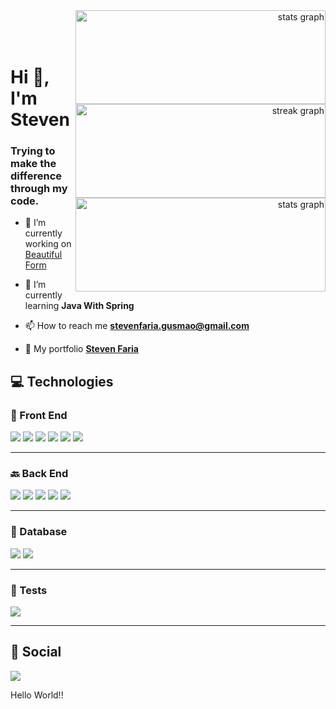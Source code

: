 <div align="right">
  <img align="right"
    src="https://github-readme-stats.vercel.app/api?username=FariaSteven&hide_title=false&hide_rank=false&show_icons=true&include_all_commits=true&count_private=true&disable_animations=false&theme=dracula&locale=en&hide_border=false&order=1"
    height="150" width="400" alt="stats graph" />
  </br>
  <img align="right"
    src="https://streak-stats.demolab.com?user=FariaSteven&locale=en&mode=daily&theme=dracula&hide_border=false&border_radius=5&order=3"
    height="150" width="400" alt="streak graph" />
  </br>
  <img align="right"
    src="https://github-readme-stats.vercel.app/api/top-langs/?username=FariaSteven&layout=compact&theme=dracula"
    height="150" width="400" alt="stats graph" />
  </br>
</div>
<div align="left">
  <h1>Hi 👋, I'm Steven</h1>
  <h3>Trying to make the difference through my code.</h3>
  
  - 🔭 I’m currently working on [Beautiful Form](https://github.com/FariaSteven/form)

  - 🌱 I’m currently learning **Java With Spring**

  - 📫 How to reach me **stevenfaria.gusmao@gmail.com**

  - 📝 My portfolio **[Steven Faria](https://reliable-pegasus-1ad5c2.netlify.app/)**
</div>

<h2>💻 Technologies</h2>
<h3>🎨 Front End</h3>
<p align="left">
  <img src="https://img.shields.io/badge/HTML5-E34F26?style=for-the-badge&logo=html5&logoColor=white" />
  <img src="https://img.shields.io/badge/CSS3-1572B6?style=for-the-badge&logo=css3&logoColor=white" />
  <img
    src="https://img.shields.io/badge/javascript%20-%23323330.svg?&style=for-the-badge&logo=javascript&logoColor=%23F7DF1E" />
  <img
    src="https://img.shields.io/badge/typescript-%23007ACC.svg?&style=for-the-badge&logo=typescript&logoColor=white" />
  <img src="https://img.shields.io/badge/react-%2335495e.svg?&style=for-the-badge&logo=react&logoColor=%2361DAFB" />
  <img src="https://img.shields.io/badge/React_Native-20232A?style=for-the-badge&logo=react&logoColor=61DAFB" />
</p>
<hr />
<h3>🔙 Back End</h3>
<p align="left">
  <img src="https://img.shields.io/badge/node%20-%2343853D.svg?&style=for-the-badge&logo=node.js&logoColor=white" />
  <img src="https://img.shields.io/badge/GraphQl-E10098?style=for-the-badge&logo=graphql&logoColor=white" />
  <img src="https://img.shields.io/badge/Express.js-000000?style=for-the-badge&logo=express&logoColor=white" />
  <img src="https://img.shields.io/badge/spring-%236DB33F.svg?style=for-the-badge&logo=spring&logoColor=white" />
  <img src="https://img.shields.io/badge/nestjs-%23E0234E.svg?style=for-the-badge&logo=nestjs&logoColor=white" />
</p>
<hr />
<h3>🎲 Database</h3>
<p align="left">
  <img src="https://img.shields.io/badge/MongoDB-4EA94B?style=for-the-badge&logo=mongodb&logoColor=white" />
  <img src="https://img.shields.io/badge/postgres-%23316192.svg?style=for-the-badge&logo=postgresql&logoColor=white" />
</p>
<hr />
<h3>🧪 Tests</h3>
<p align="left">
  <img src="https://img.shields.io/badge/Cypress-17202C?style=for-the-badge&logo=cypress&logoColor=white" />
</p>
<hr />
<h2>💬 Social</h2>
<p align="left">
  <a href="https://www.linkedin.com/in/steven-faria-12691317a/" target="_blank"><img
      src="https://img.shields.io/badge/LinkedIn-0077B5?style=for-the-badge&logo=linkedin&logoColor=white" /></a>
</p>
<p align="left">Hello World!!</p>

###
